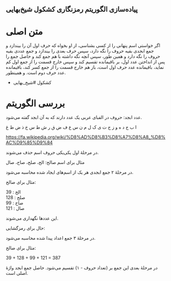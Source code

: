 پیاده‌سازی الگوریتم رمزنگاری کشکول شیخ‌بهایی
---

# متن اصلی

اگر خواستی اسم پنهانی را از کسی بشناسی، از او بخواه که حرف اول آن را بیندازد
و جمع ابجدی بقیه حروف را نگه دارد، سپس حرف بعدی را بیندازد و جمع عددی بقیه حروف را نگه دارد
و همین طور، سپس آنچه نگه داشته با هم جمع کند و حاصل جمع را پس از انداختن عدد اول، بر باقیمانده تقسیم کند
و سپس خارج قسمت را از جمع اول کم نماید، باقیمانده عدد حرف اول است،
باز هم خارج قسمت را از جمع کسر کند، باقیمانده عدد حرف دوم است. و همینطور.
- کشکول #شیخ_بهایی

# بررسی الگوریتم

عدد ابجد: حروف در الفبای عربی یک عدد دارند که به آن ابجد گفته می‌شود.

ا ب ج د ه و ز ح ت ی ک ل م ن س ع ف ض ق ر ش ط س خ ذ ض ظ غ

https://fa.wikipedia.org/wiki/%D8%AD%D8%B3%D8%A7%D8%A8_%D8%AC%D9%85%D9%84

در مرحلهٔ اول یکی‌یکی حروف اسم حذف می‌شوند.

مثال برای اسم صالح: الح، صلح، صاح، صال

در مرحلهٔ ۲ جمع ابجدی هر یک از اسم‌های ایجاد شده محاسبه می‌شود.

مثال برای صالح:

الح : 39  
صلح : 128  
صاح : 99  
صال : 121  

این عددها نگهداری می‌شوند.

حال برای رمزگشایی:

در مرحلهٔ ۳ جمع اعداد پیدا شده محاسبه می‌شود.

مثال برای صالح:

39 + 128 + 99 + 121 = 387

در مرحلهٔ بعدی این جمع بر (تعداد حروف - ۱) تقسیم می‌شود. حاصل جمع ابجد واژهٔ اصلی است.

